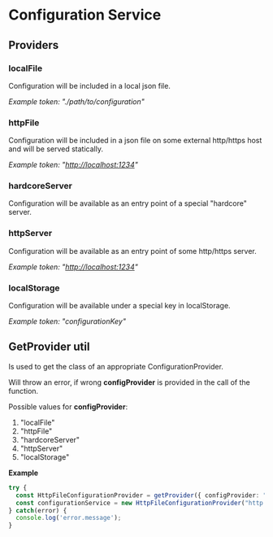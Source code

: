 # Configuration Service

## Providers

### localFile

Configuration will be included in a local json file.

_Example token: "./path/to/configuration"_

### httpFile

Configuration will be included in a json file on some external http/https host and will be served statically.

_Example token: "[http://localhost:1234](http://localhost:1234)"_

### hardcoreServer

Configuration will be available as an entry point of a special "hardcore" server.

### httpServer

Configuration will be available as an entry point of some http/https server.

_Example token: "[http://localhost:1234](http://localhost:1234)"_

### localStorage

Configuration will be available under a special key in localStorage.

_Example token: "configurationKey"_

## GetProvider util

Is used to get the class of an appropriate ConfigurationProvider.

Will throw an error, if wrong **configProvider** is provided in the call of the function.

Possible values for **configProvider**:
1. "localFile"
2. "httpFile"
3. "hardcoreServer"
4. "httpServer"
5. "localStorage"

**Example**

```typescript
try {
  const HttpFileConfigurationProvider = getProvider({ configProvider: "localFile" as LocalFileConfigurationProvider });
  const configurationService = new HttpFileConfigurationProvider("http://localhost:1234");
} catch(error) {
  console.log('error.message');
}
```

